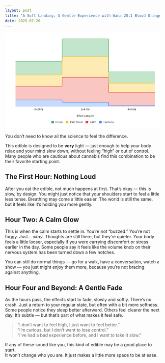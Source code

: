 ```yaml
---
layout: post
title: "A Soft Landing: A Gentle Experience with Wana 20:1 Blood Orange Gummies"
date: 2025-07-20
---
```


![Mood Map](/assets/wana-20-1-chart.png)

You don’t need to know all the science to feel the difference.

This edible is designed to be **very** light — just enough to help your body relax and your mind slow down, without feeling “high” or out of control. Many people who are cautious about cannabis find this combination to be their favorite starting point.

## The First Hour: Nothing Loud

After you eat the edible, not much happens at first. That’s okay — this is slow, by design. You might just notice that your shoulders start to feel a little less tense. Breathing may come a little easier. The world is still the same, but it feels like it’s holding you more gently.

## Hour Two: A Calm Glow

This is when the calm starts to settle in. You’re not “buzzed.” You’re not foggy. Just… *okay*. Thoughts are still there, but they’re quieter. Your body feels a little looser, especially if you were carrying discomfort or stress earlier in the day. Some people say it feels like the volume knob on their nervous system has been turned down a few notches.

You can still do normal things — go for a walk, have a conversation, watch a show — you just might enjoy them more, because you’re not bracing against anything.

## Hour Four and Beyond: A Gentle Fade

As the hours pass, the effects start to fade, slowly and softly. There’s no crash. Just a return to your regular state, but often with a bit more softness. Some people notice they sleep better afterward. Others feel clearer the next day. It’s subtle — but that’s part of what makes it feel safe.

> “I don’t want to feel high, I just want to feel better.”  
> “I’m curious, but I don’t want to lose control.”  
> “I’ve had a bad experience before, and I want to take it slow.”

If any of these sound like you, this kind of edible may be a good place to start.  
It won’t change who you are. It just makes a little more space to be at ease.


